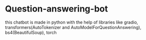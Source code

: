 # Question-answering-bot
this chatbot is made in python with the help of libraries like gradio, transformers(AutoTokenizer and AutoModelForQuestionAnswering), bs4(BeautifulSoup), torch
